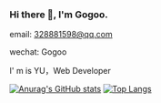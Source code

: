 ### Hi there 👋, I'm Gogoo.

email: 328881598@qq.com

wechat: Gogoo

I' m is YU，Web Developer
<!-- ### [个人网站](https://wangyu.me) -->
[![Anurag's GitHub stats](https://github-readme-stats.vercel.app/api?username=wangyu-1995)](https://github.com/anuraghazra/github-readme-stats)
[![Top Langs](https://github-readme-stats.vercel.app/api/top-langs/?username=anuraghazra&layout=compact)](https://github.com/anuraghazra/github-readme-stats)

